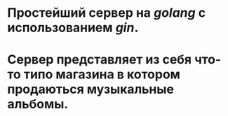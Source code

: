# Простейший сервер на ___golang___ с использованием ___gin___.
# Сервер представляет из себя что-то типо магазина в котором продаються музыкальные альбомы.
